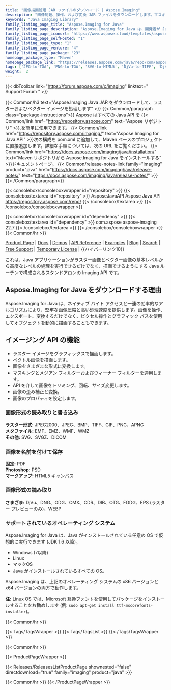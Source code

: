 ```yaml
---
title: "画像描画処理 JAR ファイルのダウンロード | Aspose.Imaging"
description: "画像処理、操作、および変換 JAR ファイルをダウンロードします。マスキング、フィルター、デスキュー、マトリックス変換、形状、ディザリング、およびベクトルをサポートします。"
keywords: "Java Imaging Library"
family_listing_page_title: "Aspose.Imaging for Java"
family_listing_page_description: "Aspose.Imaging for Java は、開発者が Java アプリケーションで画像を作成、操作、保存、変換するための最も柔軟な画像処理ルーチンのグループを提供する高性能で十分に文書化された画像処理 API であり、画像エディターを必要としません。 ."
family_listing_page_iconurl: "https://www.aspose.cloud/templates/aspose/App_Themes/V3/images/imaging/272x272/aspose_imaging-for-java-min.png"
family_listing_page_selfHosted: "1"
family_listing_page_type: "1"
family_listing_page_venture: "4"
family_listing_page_package: "23"
homepage_package_type: "Maven"
homepage_package_link: "https://releases.aspose.com/java/repo/com/aspose/aspose-imaging/"
tags: ['JPG-to-TGA', 'PNG-to-TGA', 'SVG-to-HTML5', 'DjVu-to-TIFF', 'DjVu-to-PDF', 'DNG-to-JPEG', 'image-to-PSD', 'PSD-to-JPG', 'image-to-PSD', 'WMF-to-PNG']
weight:  2
---
```


{{< dbToolbar link="https://forum.aspose.com/c/imaging" linktext=" Support Forum " >}}

{{< Common/h3 text="Aspose.Imaging Java JAR をダウンロードして、ラスターおよびベクター イメージを処理します"  >}}
{{< Common/paragraph class="package-instructions">}}
Aspose はすべての Java API を
{{< Common/link href="https://repository.aspose.com" text="Aspose リポジトリ"  >}}.を簡単に使用できます。
{{< Common/link href="https://repository.aspose.com/imaging/" text="Aspose.Imaging for Java API"  >}}次の構成を pom.xml に追加して、Maven ベースのプロジェクトに直接追加します。詳細な手順については、次の URL をご覧ください。
{{< Common/link href="https://docs.aspose.com/imaging/java/installation/" text="Maven リポジトリから Aspose.Imaging for Java をインストールする"  >}}ドキュメントページ。
{{< Common/release-notes-link family="imaging" product="java" href="https://docs.aspose.com/imaging/java/release-notes/" text="https://docs.aspose.com/imaging/java/release-notes/"  >}}
{{< /Common/paragraph>}}

{{< consolebox/consoleboxwrapper id="repository" >}}
   {{< consolebox/textarea id="repository" >}} 
      <repository>
      <id>AsposeJavaAPI</id>
      <name>Aspose Java API</name>
      <url>https://repository.aspose.com/repo/</url>
      </repository> 
   {{< /consolebox/textarea >}}
{{< /consolebox/consoleboxwrapper >}}

{{< consolebox/consoleboxwrapper id="dependency" >}}
   {{< consolebox/textarea id="dependency" >}}
      <dependency>
      <groupId>com.aspose</groupId>
      <artifactId>aspose-imaging</artifactId>
      <version>22.7</version>
      </dependency>
   {{< /consolebox/textarea >}}
{{< /consolebox/consoleboxwrapper >}}
{{< Common/hr >}}

[Product Page](https://products.aspose.com/imaging/java) | [Docs](https://docs.aspose.com/imaging/java/) | [Demos](https://products.aspose.app/imaging/family) | [API Reference](https://reference.aspose.com/imaging/java) | [Examples](https://github.com/aspose-imaging/Aspose.Imaging-for-Java) | [Blog](https://blog.aspose.com/category/imaging/) | [Search](https://search.aspose.com/) | [Free Support](https://forum.aspose.com/c/imaging) | [Temporary License](https://purchase.aspose.com/temporary-license) | {{ハイパーリンク10}}

これは、Java アプリケーションがラスター画像とベクター画像の基本レベルから高度なレベルの処理を実行できるだけでなく、描画できるようにする Java ルーチンで構成されるスタンドアロンの Imaging API です。

## Aspose.Imaging for Java をダウンロードする理由

Aspose.Imaging for Java は、ネイティブ バイト アクセスと一連の効率的なアルゴリズムにより、堅牢な画像圧縮と高い処理速度を提供します。画像を操作、エクスポート、変換するだけでなく、ピクセル操作とグラフィック パスを使用してオブジェクトを動的に描画することもできます。

## イメージング API の機能

- ラスター イメージをグラフィックスで描画します。
- ベクトル画像を描画します。
- 画像をさまざまな形式に変換します。
- マスキングとメジアン フィルターおよびウィーナー フィルターを適用します。
- API を介して画像をトリミング、回転、サイズ変更します。
- 画像の歪み補正と変換。
- 画像のプロパティを設定します。

### 画像形式の読み取りと書き込み

**ラスター形式:** JPEG2000、JPEG、BMP、TIFF、GIF、PNG、APNG\
**メタファイル:** EMF、EMZ、WMF、WMZ\
**その他:** SVG、SVGZ、DICOM

### 画像を名前を付けて保存

**固定:** PDF\
**Photoshop:** PSD\
**マークアップ:** HTML5 キャンバス

### 画像形式の読み取り

**さまざま:** DjVu、DNG、ODG、CMX、CDR、DIB、OTG、FODG、EPS (ラスター プレビューのみ)、WEBP

### サポートされているオペレーティング システム

Aspose.Imaging for Java は、Java がインストールされている任意の OS で仮想的に実行できます (JDK 1.6 以降)。

- Windows (7以降)
- Linux
- マックOS
- Java がインストールされているすべての OS。

Aspose.Imaging は、上記のオペレーティング システムの x86 バージョンと x64 バージョンの両方で動作します。

**注:** Linux OS では、Microsoft 互換フォントを使用してパッケージをインストールすることをお勧めします (例: `sudo apt-get install ttf-mscorefonts-installer`)。

{{< Common/hr >}}

{{< Tags/TagsWrapper >}}
 {{< Tags/TagsList >}}
{{< /Tags/TagsWrapper >}}

{{< Common/hr >}}

{{< ProductPageWrapper >}}
<!-- ReleasesListProductPage-->
   {{< Releases/ReleasesListProductPage shownested="false"  directdownload="true" family="imaging" product="java" >}}
<!-- /ReleasesListProductPage-->
{{< Common/hr >}}
{{< /ProductPageWrapper >}}

